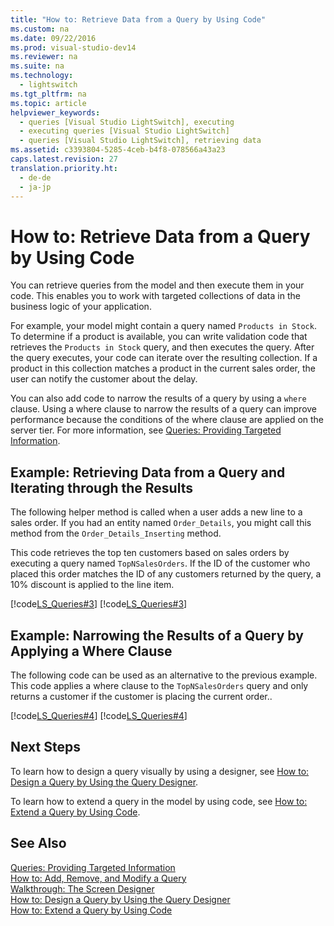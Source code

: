 ```yaml
---
title: "How to: Retrieve Data from a Query by Using Code"
ms.custom: na
ms.date: 09/22/2016
ms.prod: visual-studio-dev14
ms.reviewer: na
ms.suite: na
ms.technology: 
  - lightswitch
ms.tgt_pltfrm: na
ms.topic: article
helpviewer_keywords: 
  - queries [Visual Studio LightSwitch], executing
  - executing queries [Visual Studio LightSwitch]
  - queries [Visual Studio LightSwitch], retrieving data
ms.assetid: c3393804-5285-4ceb-b4f8-078566a43a23
caps.latest.revision: 27
translation.priority.ht: 
  - de-de
  - ja-jp
---
```

# How to: Retrieve Data from a Query by Using Code
You can retrieve queries from the model and then execute them in your code. This enables you to work with targeted collections of data in the business logic of your application.  
  
 For example, your model might contain a query named `Products in Stock`. To determine if a product is available, you can write validation code that retrieves the `Products in Stock` query, and then executes the query. After the query executes, your code can iterate over the resulting collection. If a product in this collection matches a product in the current sales order, the user can notify the customer about the delay.  
  
 You can also add code to narrow the results of a query by using a `where` clause. Using a where clause to narrow the results of a query can improve performance because the conditions of the where clause are applied on the server tier. For more information, see [Queries: Providing Targeted Information](../vs140/queries--retrieving-information-from-a-data-source.md).  
  
## Example: Retrieving Data from a Query and Iterating through the Results  
 The following helper method is called when a user adds a new line to a sales order. If you had an entity named `Order_Details`, you might call this method from the `Order_Details_Inserting` method.  
  
 This code retrieves the top ten customers based on sales orders by executing a query named `TopNSalesOrders`.  If the ID of the customer who placed this order matches the ID of any customers returned by the query, a 10% discount is applied to the line item.  
  
 [!code[LS_Queries#3](../vs140/codesnippet/CSharp/how-to--retrieve-data-from-a-query-by-using-code_1.cs)]
[!code[LS_Queries#3](../vs140/codesnippet/VisualBasic/how-to--retrieve-data-from-a-query-by-using-code_1.vb)]
  
  
## Example: Narrowing the Results of a Query by Applying a Where Clause  
 The following code can be used as an alternative to the previous example. This code applies a where clause to the `TopNSalesOrders` query and only returns a customer if the customer is placing the current order..  
  
 [!code[LS_Queries#4](../vs140/codesnippet/CSharp/how-to--retrieve-data-from-a-query-by-using-code_2.cs)]
[!code[LS_Queries#4](../vs140/codesnippet/VisualBasic/how-to--retrieve-data-from-a-query-by-using-code_2.vb)]
  
  
## Next Steps  
 To learn how to design a query visually by using a designer, see [How to: Design a Query by Using the Query Designer](../vs140/how-to--design-a-query-by-using-the-query-designer.md).  
  
 To learn how to extend a query in the model by using code, see [How to: Extend a Query by Using Code](../vs140/how-to--extend-a-query-by-using-code.md).  
  
## See Also  
 [Queries: Providing Targeted Information](../vs140/queries--retrieving-information-from-a-data-source.md)   
 [How to: Add, Remove, and Modify a Query](../vs140/how-to--add--remove--and-modify-a-query.md)   
 [Walkthrough: The Screen Designer](../vs140/walkthrough--designing-a-silverlight-screen-in-lightswitch.md)   
 [How to: Design a Query by Using the Query Designer](../vs140/how-to--design-a-query-by-using-the-query-designer.md)   
 [How to: Extend a Query by Using Code](../vs140/how-to--extend-a-query-by-using-code.md)